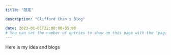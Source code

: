 ```yaml
---
title: "随笔"

description: "Clifford Chan's Blog"

date: 2023-01-01T22:00:00-05:00
# You can set the number of entries to show on this page with the "pagination" setting in the config file.
---
```


Here is my idea and blogs
